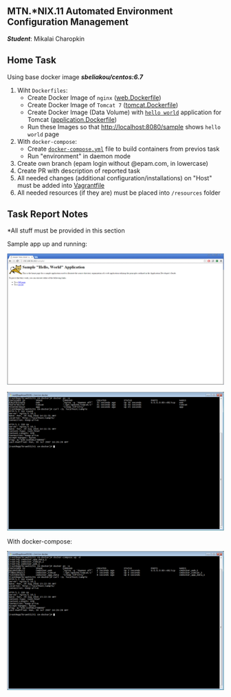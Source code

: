 MTN.*NIX.11 Automated Environment Configuration Management
---

***Student***: Mikalai Charopkin 

Home Task
---

Using base docker image ***sbeliakou/centos:6.7***

1. Wiht ```Dockerfiles```:
    - Create Docker Image of ```nginx``` ([web.Dockerfile](/web.Dockerfile))
    - Create Docker Image of ```Tomcat 7``` ([tomcat.Dockerfile](/tomcat.Dockerfile))
    - Create Docker Image (Data Volume) with [```hello world```](https://tomcat.apache.org/tomcat-7.0-doc/appdev/sample/sample.war) application for Tomcat ([application.Dockerfile](application.Dockerfile))
    - Run these Images so that [http://localhost:8080/sample](#screen) shows ```hello world``` page
2. With ```docker-compose```:
    - Create [```docker-compose.yml```](#docker-compose) file to build containers from previos task
    - Run "environment" in daemon mode
3. Create own branch (epam login without @epam.com, in lowercase)
4. Create PR with description of reported task
5. All needed changes (additional configuration/installations) on "Host" must be added into [Vagrantfile](/Vagrantfile)
6. All needed resources (if they are) must be placed into ```/resources``` folder

Task Report Notes
---
*All stuff must be provided in this section

Sample app up and running:

<a id="screen"></a>
![(site is up and running)](/resources/1.png)

![(site is up and running)](/resources/2.png)

<a id="docker-compose"></a>With docker-compose:

![(docker-compose)](/resources/3.png)
